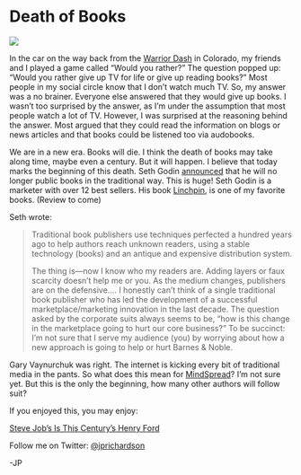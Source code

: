 <!--
id: 1001442707
link: http://techneur.com/post/1001442707/death-of-books
slug: death-of-books
date: Mon Aug 23 2010 22:27:00 GMT-0500 (CDT)
publish: 2010-08-023
tags: 
-->


Death of Books
==============

![](http://media.tumblr.com/tumblr_l7n09i5Mwh1qzbc4f.jpg)

In the car on the way back from the [Warrior
Dash](http://warriordash.com/) in Colorado, my friends and I played a
game called “Would you rather?” The question popped up: “Would you
rather give up TV for life or give up reading books?” Most people in my
social circle know that I don’t watch much TV. So, my answer was a no
brainer. Everyone else answered that they would give up books. I wasn’t
too surprised by the answer, as I’m under the assumption that most
people watch a lot of TV. However, I was surprised at the reasoning
behind the answer. Most argued that they could read the information on
blogs or news articles and that books could be listened too via
audobooks.

We are in a new era. Books will die. I think the death of books may take
along time, maybe even a century. But it will happen. I believe that
today marks the beginning of this death. Seth Godin
[announced](http://sethgodin.typepad.com/seths_blog/2010/08/moving-on.html)
that he will no longer public books in the traditional way. This is
huge! Seth Godin is a marketer with over 12 best sellers. His book
[Linchpin](http://www.amazon.com/Linchpin-Are-Indispensable-Seth-Godin/dp/1591843162),
is one of my favorite books. (Review to come) 

Seth wrote:

> Traditional book publishers use techniques perfected a hundred years
> ago to help authors reach unknown readers, using a stable technology
> (books) and an antique and expensive distribution system.
>
> The thing is—now I know who my readers are. Adding layers or faux
> scarcity doesn’t help me or you. As the medium changes, publishers are
> on the defensive…. I honestly can’t think of a single traditional book
> publisher who has led the development of a successful
> marketplace/marketing innovation in the last decade. The question
> asked by the corporate suits always seems to be, “how is this change
> in the marketplace going to hurt our core business?” To be succinct:
> I’m not sure that I serve my audience (you) by worrying about how a
> new approach is going to help or hurt Barnes & Noble.

Gary Vaynurchuk was right. The internet is kicking every bit of
traditional media in the pants. So what does this mean for
[MindSpread](http://techneur.com/post/635311152/announcing-mindspread)?
I’m not sure yet. But this is the only the beginning, how many other
authors will follow suit?

If you enjoyed this, you may enjoy:

[Steve Job’s Is This Century’s Henry
Ford](http://techneur.com/post/675685717/steve-jobs-henry-ford) 

Follow me on Twitter: [@jprichardson](http://twitter.com/jprichardson)

-JP

